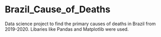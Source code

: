 # Brazil_Cause_of_Deaths
Data science project to find the primary causes of deaths in Brazil from 2019-2020. Libaries like Pandas and Matplotlib were used. 
